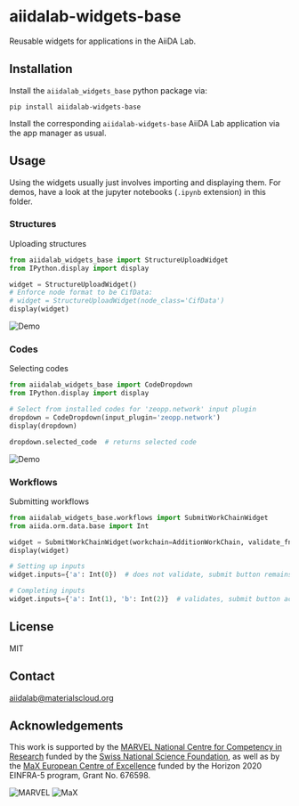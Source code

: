 # aiidalab-widgets-base 

Reusable widgets for applications in the AiiDA Lab.

## Installation

Install the `aiidalab_widgets_base` python package via:
```
pip install aiidalab-widgets-base 
```

Install the corresponding `aiidalab-widgets-base` AiiDA Lab application
via the app manager as usual.

## Usage

Using the widgets usually just involves importing and displaying them.
For demos, have a look at the jupyter notebooks (`.ipynb` extension) in
this folder.

### Structures

Uploading structures
```python
from aiidalab_widgets_base import StructureUploadWidget
from IPython.display import display

widget = StructureUploadWidget()
# Enforce node format to be CifData:
# widget = StructureUploadWidget(node_class='CifData')
display(widget)
```

![Demo](https://image.ibb.co/fjnHco/structure.gif "Using the StructureUploadWidget.")

### Codes

Selecting codes
```python
from aiidalab_widgets_base import CodeDropdown
from IPython.display import display

# Select from installed codes for 'zeopp.network' input plugin
dropdown = CodeDropdown(input_plugin='zeopp.network')
display(dropdown)

dropdown.selected_code  # returns selected code
```

![Demo](https://image.ibb.co/gSFFf8/codes.gif "Using the CodeDropDown.")

### Workflows

Submitting workflows
```python
from aiidalab_widgets_base.workflows import SubmitWorkChainWidget
from aiida.orm.data.base import Int

widget = SubmitWorkChainWidget(workchain=AdditionWorkChain, validate_fn=AdditionWorkChain.validate)
display(widget)

# Setting up inputs
widget.inputs={'a': Int(0})  # does not validate, submit button remains grayed out

# Completing inputs
widget.inputs={'a': Int(1), 'b': Int(2)}  # validates, submit button active
```

## License

MIT

## Contact

aiidalab@materialscloud.org

## Acknowledgements

This work is supported by the [MARVEL National Centre for Competency in Research](<http://nccr-marvel.ch>)
funded by the [Swiss National Science Foundation](<http://www.snf.ch/en>), as well as by the [MaX
European Centre of Excellence](<http://www.max-centre.eu/>) funded by the Horizon 2020 EINFRA-5 program,
Grant No. 676598.

![MARVEL](miscellaneous/logos/MARVEL.png)
![MaX](miscellaneous/logos/MaX.png)
